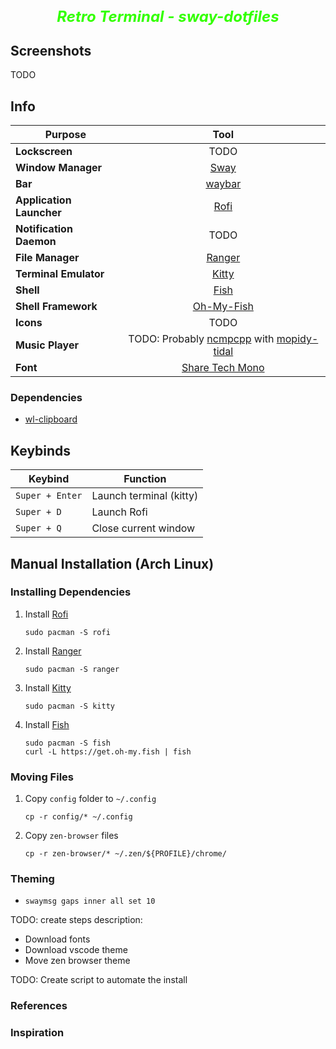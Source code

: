
<h2 align="center">
 <b style="font-size:24px;line-height:24px;vertical-align:middle; color: #33ff00;"><i>Retro Terminal - sway-dotfiles</i></b>
</h2>



## Screenshots

TODO

## Info

|Purpose|Tool|
| - | :--: |
|**Lockscreen**|TODO|
|**Window Manager**|[Sway](https://github.com/swaywm/sway)|
|**Bar**|[waybar](https://github.com/Alexays/Waybar)|
|**Application Launcher**|[Rofi](https://github.com/lbonn/rofi)|
|**Notification Daemon**|TODO|
|**File Manager**|[Ranger](https://github.com/ranger/ranger)|
|**Terminal Emulator**|[Kitty](https://github.com/kovidgoyal/kitty)|
|**Shell**|[Fish](https://github.com/fish-shell/fish-shell)|
|**Shell Framework**|[Oh-My-Fish](https://github.com/oh-my-fish/oh-my-fish)|
|**Icons**|TODO|
|**Music Player**|TODO: Probably [ncmpcpp](https://github.com/ncmpcpp/ncmpcpp) with [mopidy-tidal](https://github.com/tehkillerbee/mopidy-tidal)|
|**Font**|[Share Tech Mono](https://fonts.google.com/specimen/Share+Tech+Mono)|

### Dependencies
- [wl-clipboard](https://github.com/bugaevc/wl-clipboard)


## Keybinds 
|        Keybind         |                 Function                 |
| ---------------------- | ---------------------------------------- |
| `Super + Enter`        | Launch terminal (kitty)                  |
| `Super + D`            | Launch Rofi                              |
| `Super + Q`            | Close current window                     |


## Manual Installation (Arch Linux)

### Installing Dependencies
1. Install [Rofi](https://github.com/davatorium/rofi/blob/next/INSTALL.md)
    ```
    sudo pacman -S rofi
    ```
1. Install [Ranger](https://github.com/ranger/ranger?tab=readme-ov-file)
    ```
    sudo pacman -S ranger
    ```
1. Install [Kitty](ttps://github.com/kovidgoyal/kitty)
    ```
    sudo pacman -S kitty
    ```
1. Install [Fish](https://github.com/oh-my-fish/oh-my-fish)
    ```
    sudo pacman -S fish
    curl -L https://get.oh-my.fish | fish
    ```
### Moving Files
1. Copy `config` folder to `~/.config`
   ```
   cp -r config/* ~/.config
   ```
1. Copy `zen-browser` files
   ```
   cp -r zen-browser/* ~/.zen/${PROFILE}/chrome/ 
   ```

### Theming
- `swaymsg gaps inner all set 10`

TODO: create steps description:
- Download fonts
- Download vscode theme
- Move zen browser theme

TODO: Create script to automate the install

### References

### Inspiration
